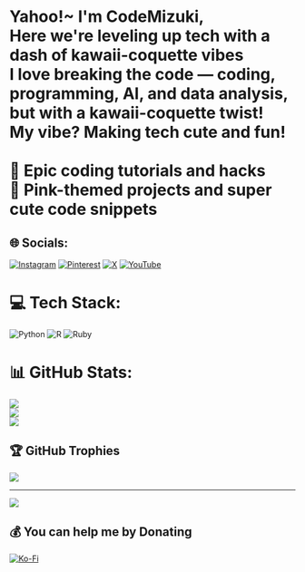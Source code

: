 # Yahoo!~ I'm CodeMizuki, <br>Here we're leveling up tech with a dash of kawaii-coquette vibes<br>I love breaking the code — coding, programming, AI, and data analysis, but with a kawaii-coquette twist!<br>My vibe? Making tech cute and fun!<br><br>🌟 Epic coding tutorials and hacks<br>🌸 Pink-themed projects and super cute code snippets


## 🌐 Socials:
[![Instagram](https://img.shields.io/badge/Instagram-%23E4405F.svg?logo=Instagram&logoColor=white)](https://instagram.com/codemizuki) [![Pinterest](https://img.shields.io/badge/Pinterest-%23E60023.svg?logo=Pinterest&logoColor=white)](https://pinterest.com/codemizuki) [![X](https://img.shields.io/badge/X-black.svg?logo=X&logoColor=white)](https://x.com/codemizuki) [![YouTube](https://img.shields.io/badge/YouTube-%23FF0000.svg?logo=YouTube&logoColor=white)](https://youtube.com/@codemizuki) 

# 💻 Tech Stack:
![Python](https://img.shields.io/badge/python-3670A0?style=for-the-badge&logo=python&logoColor=ffdd54) ![R](https://img.shields.io/badge/r-%23276DC3.svg?style=for-the-badge&logo=r&logoColor=white) ![Ruby](https://img.shields.io/badge/ruby-%23CC342D.svg?style=for-the-badge&logo=ruby&logoColor=white)
# 📊 GitHub Stats:
![](https://github-readme-stats.vercel.app/api?username=codemizuki&theme=omni&hide_border=false&include_all_commits=false&count_private=false)<br/>
![](https://github-readme-streak-stats.herokuapp.com/?user=codemizuki&theme=omni&hide_border=false)<br/>
![](https://github-readme-stats.vercel.app/api/top-langs/?username=codemizuki&theme=omni&hide_border=false&include_all_commits=false&count_private=false&layout=compact)

## 🏆 GitHub Trophies
![](https://github-profile-trophy.vercel.app/?username=codemizuki&theme=alduin&no-frame=true&no-bg=true&margin-w=4)

---
[![](https://visitcount.itsvg.in/api?id=codemizuki&icon=9&color=10)](https://visitcount.itsvg.in)

  ## 💰 You can help me by Donating
  [![Ko-Fi](https://img.shields.io/badge/Ko--fi-F16061?style=for-the-badge&logo=ko-fi&logoColor=white)](https://ko-fi.com/codemizuki) 

  
<!-- Proudly created with GPRM ( https://gprm.itsvg.in ) -->
